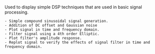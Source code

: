 Used to display simple DSP techniques that are used in basic signal processing.

    - Simple compound sinusoidal signal generation.
    - Addition of DC offset and Gaussian noise
    - Plot signal in time and frequency domain.
    - Filter signal using a 4th order Elliptic.
    - Plot filter's amplitude response.
    - Replot signal to verify the effects of signal filter in time and frequency domain.